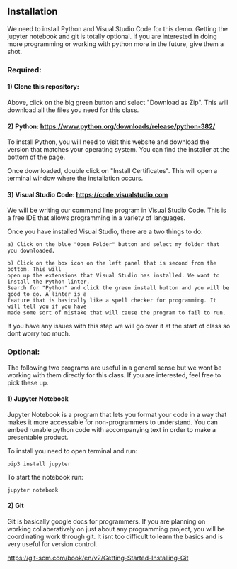 ## Installation

We need to install Python and Visual Studio Code for this demo. Getting the jupyter notebook and git is totally optional. If you are interested in doing more programming or working with python more in the future, give them a shot.

### Required:

#### 1) Clone this repository: 
Above, click on the big green button and select "Download as Zip". This will download all the files you need for this class.


#### 2) Python: <a href="https://www.python.org/downloads/release/python-382/">https://www.python.org/downloads/release/python-382/</a>
To install Python, you will need to visit this website and download the version that matches your operating system. You can find the installer at the bottom of the page.


Once downloaded, double click on "Install Certificates". This will open a terminal window where the installation occurs.


#### 3) Visual Studio Code: <a href="https://code.visualstudio.com">https://code.visualstudio.com</a>
We will be writing our command line program in Visual Studio Code. This is a free IDE that allows programming in a variety of languages.

Once you have installed Visual Studio, there are a two things to do:

    a) Click on the blue "Open Folder" button and select my folder that you downloaded. 

    b) Click on the box icon on the left panel that is second from the bottom. This will  
    open up the extensions that Visual Studio has installed. We want to install the Python linter.   
    Search for "Python" and click the green install button and you will be good to go. A linter is a   
    feature that is basically like a spell checker for programming. It will tell you if you have   
    made some sort of mistake that will cause the program to fail to run. 

If you have any issues with this step we will go over it at the start of class so dont worry too much.


### Optional:

The following two programs are useful in a general sense but we wont be working with them directly for this class. If you are interested, feel free to pick these up.

#### 1) Jupyter Notebook
Jupyter Notebook is a program that lets you format your code in a way that makes it more accessable for non-programmers to understand. You can embed runable python code with accompanying text in order to make a presentable product.

To install you need to open terminal and run:

```pip3 install jupyter```

To start the notebook run:

```jupyter notebook```

#### 2) Git
Git is basically google docs for programmers. If you are planning on working collaberatively on just about any programming project, you will be coordinating work through git. It isnt too difficult to learn the basics and is very useful for version control.

<a href="https://git-scm.com/book/en/v2/Getting-Started-Installing-Git">https://git-scm.com/book/en/v2/Getting-Started-Installing-Git</a>
